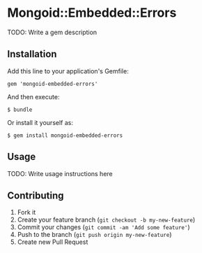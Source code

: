 # Mongoid::Embedded::Errors

TODO: Write a gem description

## Installation

Add this line to your application's Gemfile:

    gem 'mongoid-embedded-errors'

And then execute:

    $ bundle

Or install it yourself as:

    $ gem install mongoid-embedded-errors

## Usage

TODO: Write usage instructions here

## Contributing

1. Fork it
2. Create your feature branch (`git checkout -b my-new-feature`)
3. Commit your changes (`git commit -am 'Add some feature'`)
4. Push to the branch (`git push origin my-new-feature`)
5. Create new Pull Request
